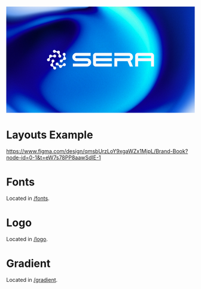 ![SERA](logo.webp)

# Layouts Example

https://www.figma.com/design/qmsbUrzLoY9xgaWZx1MjpL/Brand-Book?node-id=0-1&t=eW7s78PP8aawSdIE-1

# Fonts

Located in [/fonts](fonts/).

# Logo

Located in [/logo](logo/).

# Gradient

Located in [/gradient](gradient/).
